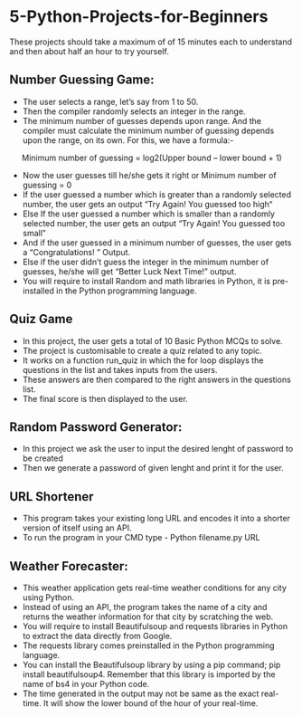 # 5-Python-Projects-for-Beginners
These projects should take a maximum of of 15 minutes each to understand and then about half an hour to try yourself.


## Number Guessing Game:
- The user selects a range, let’s say from 1 to 50.
- Then the compiler randomly selects  an integer in the range.
- The minimum number of guesses depends upon range. And the compiler must calculate the minimum number of guessing depends upon the range, on its own. For this, we have a formula:-
<p align=center> Minimum number of guessing = log2(Upper bound – lower bound + 1) </p>

- Now the user guesses till he/she gets it right or Minimum number of guessing = 0
- If the user guessed a number which is greater than a randomly selected number, the user gets an output “Try Again! You guessed too high“
- Else If the user guessed a number which is smaller than a randomly selected number, the user gets an output “Try Again! You guessed too small”
- And if the user guessed in a minimum number of guesses, the user gets a “Congratulations! ” Output.
- Else if the user didn’t guess the integer in the minimum number of guesses, he/she will get “Better Luck Next Time!” output.
- You will require to install Random and math libraries in Python, it is pre-installed in the Python programming language.

## Quiz Game
- In this project, the user gets a total of 10 Basic Python MCQs to solve.
- The project is customisable to create a quiz related to any topic.
- It works on a function run_quiz in which the for loop displays the questions in the list and takes inputs from the users.
- These answers are then compared to the right answers in the questions list.
- The final score is then displayed to the user.

## Random Password Generator:
- In this project we ask the user to input the desired lenght of password to be created
- Then we generate a password of given lenght and print it for the user.

## URL Shortener
- This program takes your existing long URL and encodes it into a shorter version of itself using an API.
- To run the program in your CMD type - Python filename.py URL

## Weather Forecaster:
- This weather application gets real-time weather conditions for any city using Python. 
- Instead of using an API, the program takes the name of a city and returns the weather information for that city by scratching the web.
- You will require to install Beautifulsoup and requests libraries in Python to extract the data directly from Google.
- The requests library comes preinstalled in the Python programming language.
- You can install the Beautifulsoup library by using a pip command; pip install beautifulsoup4. Remember that this library is imported by the name of bs4 in your Python code.
- The time generated in the output may not be same as the exact real-time. It will show the lower bound of the hour of your real-time.

